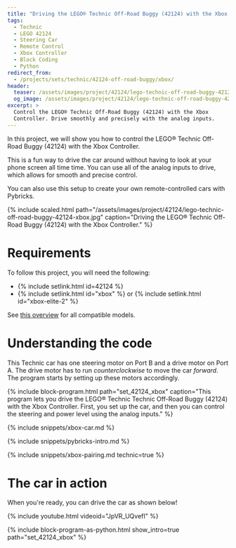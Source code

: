 ```yaml
---
title: "Driving the LEGO® Technic Off-Road Buggy (42124) with the Xbox Controller"
tags:
  - Technic
  - LEGO 42124
  - Steering Car
  - Remote Control
  - Xbox Controller
  - Block Coding
  - Python
redirect_from:
  - /projects/sets/technic/42124-off-road-buggy/xbox/
header:
  teaser: /assets/images/project/42124/lego-technic-off-road-buggy-42124-xbox.jpg
  og_image: /assets/images/project/42124/lego-technic-off-road-buggy-42124-xbox-og.jpg
excerpt: >
  Control the LEGO® Technic Off-Road Buggy (42124) with the Xbox
  Controller. Drive smoothly and precisely with the analog inputs.
---
```


In this project, we will show you how to control the LEGO® Technic Off-Road Buggy (42124) with the Xbox Controller.

This is a fun way to drive the car around without having to look at your
phone screen all time time. You can use all of the analog inputs to drive,
which allows for smooth and precise control.

You can also use this setup to
create your own remote-controlled cars with Pybricks.

{% include scaled.html
  path="/assets/images/project/42124/lego-technic-off-road-buggy-42124-xbox.jpg"
  caption="Driving the LEGO® Technic Off-Road Buggy (42124) with the Xbox Controller."
%}

# Requirements

To follow this project, you will need the following:

- {% include setlink.html id=42124 %}
- {% include setlink.html id="xbox" %} or {% include setlink.html id="xbox-elite-2" %}

See <a href="https://docs.pybricks.com/en/latest/iodevices/xboxcontroller.html#compatible-controllers" target="_blank">
this overview</a> for all compatible models.


# Understanding the code

This Technic car has one steering motor on Port B and a drive motor on
Port A. The drive motor has to run _counterclockwise_ to move the car
_forward_. The program starts by setting up these motors accordingly.


{% include block-program.html path="set_42124_xbox"
  caption="This program lets you drive the LEGO® Technic Technic Off-Road Buggy (42124)
  with the Xbox Controller. First, you set up the car, and then you can
  control the steering and power level using the analog inputs." %}

{% include snippets/xbox-car.md %}

{% include snippets/pybricks-intro.md %}

{% include snippets/xbox-pairing.md technic=true %}

# The car in action

When you're ready, you can drive the car as shown below!

{% include youtube.html videoid="JpVR_UQvefI" %}

{%
  include block-program-as-python.html
  show_intro=true
  path="set_42124_xbox"
%}




